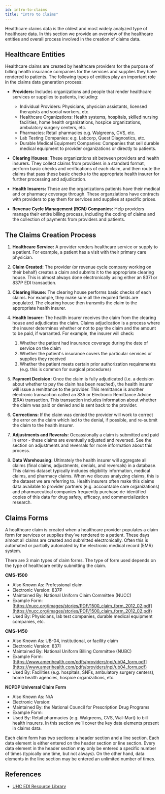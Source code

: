 ```yaml
---
id: intro-to-claims
title: "Intro to Claims"
---
```

Healthcare claims data is the oldest and most widely analyzed type of healthcare data.  In this section we provide an overview of the healthcare entities and overall process involved in the creation of claims data.

## Healthcare Entities
Healthcare claims are created by healthcare providers for the purpose of billing health insurance companies for the services and supplies they have rendered to patients.  The following types of entities play an important role in the claims data generation process:

- **Providers:** Includes organizations and people that render healthcare services or supplies to patients, including:

    - Individual Providers: Physicians, physician assistants, licensed therapists and social workers, etc.
    - Healthcare Organizations: Health systems, hospitals, skilled nursing facilities, home health organizations, hospice organizations, ambulatory surgery centers, etc.
    - Pharmacies: Retail pharmacies e.g. Walgreens, CVS, etc.
    - Lab Testing Companies: e.g. Labcorp, Quest Diagnostics, etc.
    - Durable Medical Equipment Companies: Companies that sell durable medical equipment to provider organizations or directly to patients.

- **Clearing Houses:** These organizations sit between providers and health insurers.  They collect claims from providers in a standard format, perform basic checks and verifications of each claim, and then route the claims that pass these basic checks to the appropriate health insurer for further processing and adjudication.

- **Health Insurers:** These are the organizations patients have their medical and or pharmacy coverage through.  These organziations have contracts with providers to pay them for services and supplies at specific prices.

- **Revenue Cycle Management (RCM) Companies:** Help providers manage their entire billing process, including the coding of claims and the collection of payments from providers and patients.

## The Claims Creation Process

1. **Healthcare Service:** A provider renders healthcare service or supply to a patient.  For example, a patient has a visit with their primary care physician.

2. **Claim Created:** The provider (or revenue cycle company working on their behalf) creates a claim and submits it to the appropriate clearing house.  This is almost always done electronically using either an 837I or 837P EDI transaction.

3. **Clearing House:** The clearing house performs basic checks of each claims.  For example, they make sure all the required fields are populated.  The clearing house then transmits the claim to the appropriate health insurer.

4. **Health Insurer:** The health insurer receives the claim from the clearing house and adjudicates the claim.  Claims adjudication is a process where the insurer determines whether or not to pay the claim and the amount to be paid, if warranted.  For example, the insurer will check:
    1. Whether the patient had insurance coverage during the date of service on the claim
    2. Whether the patient's insurance covers the particular services or supplies they received
    3. Whether the patient meets certain prior authorization requirements (e.g. this is common for surgical procedures)

5. **Payment Decision:** Once the claim is fully adjudicated (i.e. a decision about whether to pay the claim has been reached), the health insurer will issue a remittance to the provider.  This remittance is another electronic transaction called an 835 or Electronic Remittance Advice (ERA) transaction.  This transaction includes information about whether the claim was paid or denied and is sent back to the provider.  

6. **Corrections:** If the claim was denied the provider will work to correct the error on the claim which led to the denial, if possible, and re-submit the claim to the health insurer. 

7. **Adjustments and Reverals:** Occassionally a claim is submitted and paid in error - these claims are eventually adjusted and reversed.  See the section on adjustments and reversals for more information about this process.

8. **Data Warehousing:** Ultimately the health insurer will aggregate all claims (final claims, adjustments, denials, and reversals) in a database.  This claims dataset typically includes eligibility information, medical claims, and pharmacy claims.  When we discuss analyzing claims, this is the dataset we are referring to.  Health insurers often make this claims data available to provider partners (e.g. accountable care organizations) and pharmaceutical companies frequently purchase de-identified copies of this data for drug safety, efficacy, and commercialization research.

## Claims Forms

A healthcare claim is created when a healthcare provider populates a claim form for services or supplies they’ve rendered to a patient.  These days almost all claims are created and submitted electronically.  Often this is automated or partially automated by the electronic medical record (EMR) system.

There are 3 main types of claim forms.  The type of form used depends on the type of healthcare entity submitting the claim.

**CMS-1500**
- Also Known As: Professional claim
- Electronic Version: 837P
- Maintained By: National Uniform Claim Committee (NUCC)
- Example Form: [https://nucc.org/images/stories/PDF/1500_claim_form_2012_02.pdf](https://nucc.org/images/stories/PDF/1500_claim_form_2012_02.pdf)
- Used By: Physicians, lab test companies, durable medical equipment companies, etc.

**CMS-1450**
- Also Known As: UB-04, institutional, or facility claim
- Electronic Version: 837I
- Maintained By: National Uniform Billing Committee (NUBC)
- Example Form: [https://www.amerihealth.com/pdfs/providers/npi/ub04_form.pdf](https://www.amerihealth.com/pdfs/providers/npi/ub04_form.pdf)
- Used By: Facilities (e.g. hospitals, SNFs, ambulatory surgery centers), home health agencies, hospice organizations, etc.

**NCPDP Universal Claim Form**
- Also Known As: N/A
- Electronic Version: 
- Maintained By: the National Council for Prescription Drug Programs
- Example Form:
- Used By: Retail pharmacies (e.g. Walgreens, CVS, Wal-Mart) to bill health insurers.
In this section we’ll cover the key data elements present in claims data.

Each claim form has two sections: a header section and a line section.  Each data element is either entered on the header section or line section.  Every data element in the header section may only be entered a specific number of times (typically one time, but not always).  On the other hand, data elements in the line section may be entered an unlimited number of times.

## References
- [UHC EDI Resource Library](https://www.uhcprovider.com/en/resource-library/edi/edi-835.html)